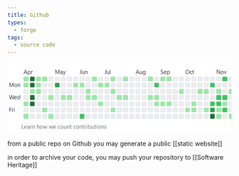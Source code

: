 ```yaml
---
title: Github
types:
  - forge
tags:
  - source code
---
```


![github](images/github.png)

from a public repo on Github you may generate a public [[static website]] 

in order to archive your code, you may push your repository to [[Software Heritage]]

